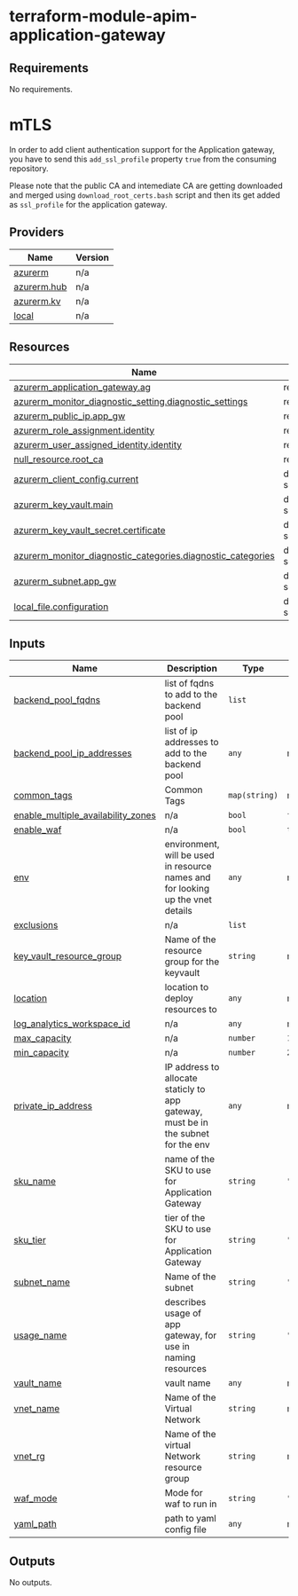 # terraform-module-apim-application-gateway
<!-- BEGIN_TF_DOCS -->

## Requirements

No requirements.

# mTLS

In order to add client authentication support for the Application gateway, you have to send this `add_ssl_profile` property `true` from the consuming repository.

Please note that the public CA and intemediate CA are getting downloaded and merged using `download_root_certs.bash` script and then its get added as `ssl_profile` for the application gateway.

## Providers

| Name | Version |
|------|---------|
| <a name="provider_azurerm"></a> [azurerm](#provider\_azurerm) | n/a |
| <a name="provider_azurerm.hub"></a> [azurerm.hub](#provider\_azurerm.hub) | n/a |
| <a name="provider_azurerm.kv"></a> [azurerm.kv](#provider\_azurerm.kv) | n/a |
| <a name="provider_local"></a> [local](#provider\_local) | n/a |

## Resources

| Name | Type |
|------|------|
| [azurerm_application_gateway.ag](https://registry.terraform.io/providers/hashicorp/azurerm/latest/docs/resources/application_gateway) | resource |
| [azurerm_monitor_diagnostic_setting.diagnostic_settings](https://registry.terraform.io/providers/hashicorp/azurerm/latest/docs/resources/monitor_diagnostic_setting) | resource |
| [azurerm_public_ip.app_gw](https://registry.terraform.io/providers/hashicorp/azurerm/latest/docs/resources/public_ip) | resource |
| [azurerm_role_assignment.identity](https://registry.terraform.io/providers/hashicorp/azurerm/latest/docs/resources/role_assignment) | resource |
| [azurerm_user_assigned_identity.identity](https://registry.terraform.io/providers/hashicorp/azurerm/latest/docs/resources/user_assigned_identity) | resource |
| [null_resource.root_ca](https://registry.terraform.io/providers/hashicorp/null/latest/docs/resources/resource) | resource |
| [azurerm_client_config.current](https://registry.terraform.io/providers/hashicorp/azurerm/latest/docs/data-sources/client_config) | data source |
| [azurerm_key_vault.main](https://registry.terraform.io/providers/hashicorp/azurerm/latest/docs/data-sources/key_vault) | data source |
| [azurerm_key_vault_secret.certificate](https://registry.terraform.io/providers/hashicorp/azurerm/latest/docs/data-sources/key_vault_secret) | data source |
| [azurerm_monitor_diagnostic_categories.diagnostic_categories](https://registry.terraform.io/providers/hashicorp/azurerm/latest/docs/data-sources/monitor_diagnostic_categories) | data source |
| [azurerm_subnet.app_gw](https://registry.terraform.io/providers/hashicorp/azurerm/latest/docs/data-sources/subnet) | data source |
| [local_file.configuration](https://registry.terraform.io/providers/hashicorp/local/latest/docs/data-sources/file) | data source |

## Inputs

| Name | Description | Type | Default | Required |
|------|-------------|------|---------|:--------:|
| <a name="input_backend_pool_fqdns"></a> [backend\_pool\_fqdns](#input\_backend\_pool\_fqdns) | list of fqdns to add to the backend pool | `list` | `[]` | no |
| <a name="input_backend_pool_ip_addresses"></a> [backend\_pool\_ip\_addresses](#input\_backend\_pool\_ip\_addresses) | list of ip addresses to add to the backend pool | `any` | n/a | yes |
| <a name="input_common_tags"></a> [common\_tags](#input\_common\_tags) | Common Tags | `map(string)` | n/a | yes |
| <a name="input_enable_multiple_availability_zones"></a> [enable\_multiple\_availability\_zones](#input\_enable\_multiple\_availability\_zones) | n/a | `bool` | `false` | no |
| <a name="input_enable_waf"></a> [enable\_waf](#input\_enable\_waf) | n/a | `bool` | `true` | no |
| <a name="input_env"></a> [env](#input\_env) | environment, will be used in resource names and for looking up the vnet details | `any` | n/a | yes |
| <a name="input_exclusions"></a> [exclusions](#input\_exclusions) | n/a | `list` | `[]` | no |
| <a name="input_key_vault_resource_group"></a> [key\_vault\_resource\_group](#input\_key\_vault\_resource\_group) | Name of the resource group for the keyvault | `string` | n/a | yes |
| <a name="input_location"></a> [location](#input\_location) | location to deploy resources to | `any` | n/a | yes |
| <a name="input_log_analytics_workspace_id"></a> [log\_analytics\_workspace\_id](#input\_log\_analytics\_workspace\_id) | n/a | `any` | n/a | yes |
| <a name="input_max_capacity"></a> [max\_capacity](#input\_max\_capacity) | n/a | `number` | `10` | no |
| <a name="input_min_capacity"></a> [min\_capacity](#input\_min\_capacity) | n/a | `number` | `2` | no |
| <a name="input_private_ip_address"></a> [private\_ip\_address](#input\_private\_ip\_address) | IP address to allocate staticly to app gateway, must be in the subnet for the env | `any` | n/a | yes |
| <a name="input_sku_name"></a> [sku\_name](#input\_sku\_name) | name of the SKU to use for Application Gateway | `string` | `"WAF_v2"` | no |
| <a name="input_sku_tier"></a> [sku\_tier](#input\_sku\_tier) | tier of the SKU to use for Application Gateway | `string` | `"WAF_v2"` | no |
| <a name="input_subnet_name"></a> [subnet\_name](#input\_subnet\_name) | Name of the subnet | `string` | `"aks-appgw"` | no |
| <a name="input_usage_name"></a> [usage\_name](#input\_usage\_name) | describes usage of app gateway, for use in naming resources | `string` | `"aks"` | no |
| <a name="input_vault_name"></a> [vault\_name](#input\_vault\_name) | vault name | `any` | n/a | yes |
| <a name="input_vnet_name"></a> [vnet\_name](#input\_vnet\_name) | Name of the Virtual Network | `string` | n/a | yes |
| <a name="input_vnet_rg"></a> [vnet\_rg](#input\_vnet\_rg) | Name of the virtual Network resource group | `string` | n/a | yes |
| <a name="input_waf_mode"></a> [waf\_mode](#input\_waf\_mode) | Mode for waf to run in | `string` | `"Detection"` | no |
| <a name="input_yaml_path"></a> [yaml\_path](#input\_yaml\_path) | path to yaml config file | `any` | n/a | yes |
## Outputs

No outputs.
<!-- END_TF_DOCS -->